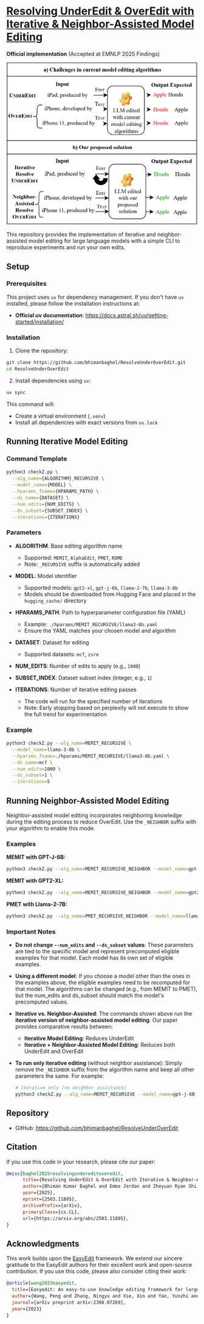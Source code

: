 # [Resolving UnderEdit & OverEdit with Iterative & Neighbor-Assisted Model Editing](https://arxiv.org/abs/2503.11895)

**Official implementation** (Accepted at EMNLP 2025 Findings)

![Model Editing Example](assets/EditExample.png)

This repository provides the implementation of iterative and neighbor-assisted model editing for large language models with a simple CLI to reproduce experiments and run your own edits.

## Setup

### Prerequisites

This project uses `uv` for dependency management. If you don't have `uv` installed, please follow the installation instructions at:
- **Official uv documentation**: https://docs.astral.sh/uv/getting-started/installation/

### Installation

1. Clone the repository:
```bash
git clone https://github.com/bhimanbaghel/ResolveUnderOverEdit.git
cd ResolveUnderOverEdit
```

2. Install dependencies using `uv`:
```bash
uv sync
```

This command will:
- Create a virtual environment (`.venv`)
- Install all dependencies with exact versions from `uv.lock`

## Running Iterative Model Editing

### Command Template

```bash
python3 checkZ.py \
  --alg_name={ALGORITHM}_RECURSIVE \
  --model_name={MODEL} \
  --hparams_fname={HPARAMS_PATH} \
  --ds_name={DATASET} \
  --num_edits={NUM_EDITS} \
  --ds_subset={SUBSET_INDEX} \
  --iterations={ITERATIONS}
```

### Parameters

- **ALGORITHM**: Base editing algorithm name
  - Supported: `MEMIT`, `AlphaEdit`, `PMET`, `ROME`
  - Note: `_RECURSIVE` suffix is automatically added

- **MODEL**: Model identifier
  - Supported models: `gpt2-xl`, `gpt-j-6b`, `llama-2-7b`, `llama-3-8b`
  - Models should be downloaded from Hugging Face and placed in the `hugging_cache/` directory

- **HPARAMS_PATH**: Path to hyperparameter configuration file (YAML)
  - Example: `./hparams/MEMIT_RECURSIVE/llama3-8b.yaml`
  - Ensure the YAML matches your chosen model and algorithm

- **DATASET**: Dataset for editing
  - Supported datasets: `mcf`, `zsre`

- **NUM_EDITS**: Number of edits to apply (e.g., `1000`)

- **SUBSET_INDEX**: Dataset subset index (integer, e.g., `1`)

- **ITERATIONS**: Number of iterative editing passes
  - The code will run for the specified number of iterations
  - Note: Early stopping based on perplexity will not execute to show the full trend for experimentation

### Example

```bash
python3 checkZ.py --alg_name=MEMIT_RECURSIVE \
  --model_name=llama-3-8b \
  --hparams_fname=./hparams/MEMIT_RECURSIVE/llama3-8b.yaml \
  --ds_name=mcf \
  --num_edits=1000 \
  --ds_subset=1 \
  --iterations=5
```

## Running Neighbor-Assisted Model Editing

Neighbor-assisted model editing incorporates neighboring knowledge during the editing process to reduce OverEdit. Use the `_NEIGHBOR` suffix with your algorithm to enable this mode.

### Examples

**MEMIT with GPT-J-6B:**
```bash
python3 checkZ.py --alg_name=MEMIT_RECURSIVE_NEIGHBOR --model_name=gpt-j-6B --hparams_fname=./hparams/MEMIT_RECURSIVE_NEIGHBOR/gpt-j-6B.yaml --ds_name=mcf --num_edits=960 --ds_subset=960 --iterations=5
```

**MEMIT with GPT2-XL:**
```bash
python3 checkZ.py --alg_name=MEMIT_RECURSIVE_NEIGHBOR --model_name=gpt2-xl --hparams_fname=./hparams/MEMIT_RECURSIVE_NEIGHBOR/gpt2-xl.yaml --ds_name=mcf --num_edits=739 --ds_subset=739 --iterations=5
```

**PMET with Llama-2-7B:**
```bash
python3 checkZ.py --alg_name=PMET_RECURSIVE_NEIGHBOR --model_name=llama-2-7b --hparams_fname=./hparams/PMET_RECURSIVE_NEIGHBOR/llama-7b.yaml --ds_name=mcf --num_edits=1340 --ds_subset=1340 --iterations=5
```

### Important Notes

- **Do not change `--num_edits` and `--ds_subset` values**: These parameters are tied to the specific model and represent precomputed eligible examples for that model. Each model has its own set of eligible examples.

- **Using a different model**: If you choose a model other than the ones in the examples above, the eligible examples need to be recomputed for that model. The algorithms can be changed (e.g., from MEMIT to PMET), but the num_edits and ds_subset should match the model's precomputed values.

- **Iterative vs. Neighbor-Assisted**: The commands shown above run the **iterative version of neighbor-assisted model editing**. Our paper provides comparative results between:
  - **Iterative Model Editing**: Reduces UnderEdit
  - **Iterative + Neighbor-Assisted Model Editing**: Reduces both UnderEdit and OverEdit

- **To run only iterative editing** (without neighbor assistance): Simply remove the `_NEIGHBOR` suffix from the algorithm name and keep all other parameters the same. For example:
  ```bash
  # Iterative only (no neighbor assistance)
  python3 checkZ.py --alg_name=MEMIT_RECURSIVE --model_name=gpt-j-6B --hparams_fname=./hparams/MEMIT_RECURSIVE/gpt-j-6B.yaml --ds_name=mcf --num_edits=960 --ds_subset=960 --iterations=5
  ```

## Repository

- GitHub: https://github.com/bhimanbaghel/ResolveUnderOverEdit

## Citation

If you use this code in your research, please cite our paper:

```bibtex
@misc{baghel2025resolvingundereditoveredit,
      title={Resolving UnderEdit & OverEdit with Iterative & Neighbor-Assisted Model Editing}, 
      author={Bhiman Kumar Baghel and Emma Jordan and Zheyuan Ryan Shi and Xiang Lorraine Li},
      year={2025},
      eprint={2503.11895},
      archivePrefix={arXiv},
      primaryClass={cs.CL},
      url={https://arxiv.org/abs/2503.11895}, 
}
```

## Acknowledgments

This work builds upon the [EasyEdit](https://github.com/zjunlp/EasyEdit) framework. We extend our sincere gratitude to the EasyEdit authors for their excellent work and open-source contribution. If you use this code, please also consider citing their work:

```bibtex
@article{wang2023easyedit,
  title={Easyedit: An easy-to-use knowledge editing framework for large language models},
  author={Wang, Peng and Zhang, Ningyu and Xie, Xin and Yao, Yunzhi and Tian, Bozhong and Wang, Mengru and Xi, Zekun and Cheng, Siyuan and Liu, Kangwei and Zheng, Guozhou and others},
  journal={arXiv preprint arXiv:2308.07269},
  year={2023}
}
```
